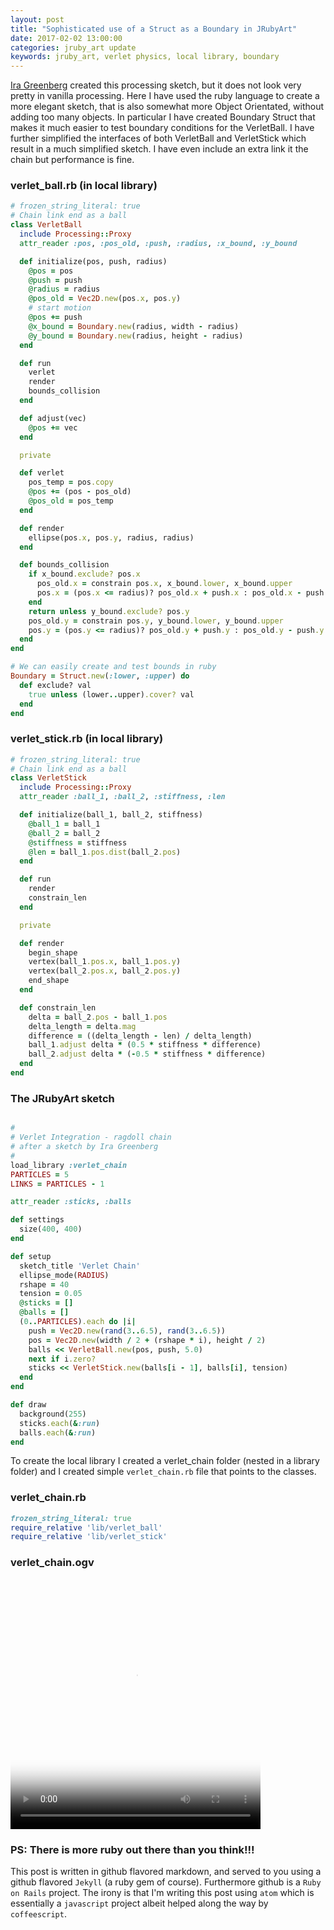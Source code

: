 ```yaml
---
layout: post
title: "Sophisticated use of a Struct as a Boundary in JRubyArt"
date: 2017-02-02 13:00:00
categories: jruby_art update
keywords: jruby_art, verlet physics, local library, boundary
---
```

[Ira Greenberg][greenberg] created this processing sketch, but it does not look very pretty in vanilla processing.  Here I have used the ruby language to create a more elegant sketch, that is also somewhat more Object Orientated, without adding too many objects. In particular I have created Boundary Struct that makes it much easier to test boundary conditions for the VerletBall. I have further simplified the interfaces of both VerletBall and VerletStick which result in a much simplified sketch. I have even include an extra link it the chain but performance is fine.

### verlet_ball.rb (in local library)

```ruby
# frozen_string_literal: true
# Chain link end as a ball
class VerletBall
  include Processing::Proxy
  attr_reader :pos, :pos_old, :push, :radius, :x_bound, :y_bound

  def initialize(pos, push, radius)
    @pos = pos
    @push = push
    @radius = radius
    @pos_old = Vec2D.new(pos.x, pos.y)
    # start motion
    @pos += push
    @x_bound = Boundary.new(radius, width - radius)
    @y_bound = Boundary.new(radius, height - radius)
  end

  def run
    verlet
    render
    bounds_collision
  end

  def adjust(vec)
    @pos += vec
  end

  private

  def verlet
    pos_temp = pos.copy
    @pos += (pos - pos_old)
    @pos_old = pos_temp
  end

  def render
    ellipse(pos.x, pos.y, radius, radius)
  end

  def bounds_collision
    if x_bound.exclude? pos.x
      pos_old.x = constrain pos.x, x_bound.lower, x_bound.upper
      pos.x = (pos.x <= radius)? pos_old.x + push.x : pos_old.x - push.x
    end
    return unless y_bound.exclude? pos.y
    pos_old.y = constrain pos.y, y_bound.lower, y_bound.upper
    pos.y = (pos.y <= radius)? pos_old.y + push.y : pos_old.y - push.y
  end
end

# We can easily create and test bounds in ruby
Boundary = Struct.new(:lower, :upper) do
  def exclude? val
    true unless (lower..upper).cover? val
  end
end
```

### verlet_stick.rb (in local library)

```ruby
# frozen_string_literal: true
# Chain link end as a ball
class VerletStick
  include Processing::Proxy
  attr_reader :ball_1, :ball_2, :stiffness, :len

  def initialize(ball_1, ball_2, stiffness)
    @ball_1 = ball_1
    @ball_2 = ball_2
    @stiffness = stiffness
    @len = ball_1.pos.dist(ball_2.pos)
  end

  def run
    render
    constrain_len
  end

  private

  def render
    begin_shape
    vertex(ball_1.pos.x, ball_1.pos.y)
    vertex(ball_2.pos.x, ball_2.pos.y)
    end_shape
  end

  def constrain_len
    delta = ball_2.pos - ball_1.pos
    delta_length = delta.mag
    difference = ((delta_length - len) / delta_length)
    ball_1.adjust delta * (0.5 * stiffness * difference)
    ball_2.adjust delta * (-0.5 * stiffness * difference)
  end
end
```

### The JRubyArt sketch

```ruby

#
# Verlet Integration - ragdoll chain
# after a sketch by Ira Greenberg
#
load_library :verlet_chain
PARTICLES = 5
LINKS = PARTICLES - 1

attr_reader :sticks, :balls

def settings
  size(400, 400)
end

def setup
  sketch_title 'Verlet Chain'
  ellipse_mode(RADIUS)
  rshape = 40
  tension = 0.05
  @sticks = []
  @balls = []
  (0..PARTICLES).each do |i|
    push = Vec2D.new(rand(3..6.5), rand(3..6.5))
    pos = Vec2D.new(width / 2 + (rshape * i), height / 2)
    balls << VerletBall.new(pos, push, 5.0)
    next if i.zero?
    sticks << VerletStick.new(balls[i - 1], balls[i], tension)
  end
end

def draw
  background(255)
  sticks.each(&:run)
  balls.each(&:run)
end
```

To create the local library I created a verlet_chain folder (nested in a library folder) and I created simple `verlet_chain.rb` file that points to the classes.


### verlet_chain.rb

```ruby
frozen_string_literal: true
require_relative 'lib/verlet_ball'
require_relative 'lib/verlet_stick'
```

### verlet_chain.ogv

<video src="{{site.github.url}}/assets/verlet_chain.ogv" poster="{{site.github.url}}/assets/Averlet_chain..png" width="400" height="400" controls preload></video>

### PS: There is more ruby out there than you think!!!

This post is written in github flavored markdown, and served to you using a github flavored `Jekyll` (a ruby gem of course). Furthermore github is a `Ruby on Rails` project. The irony is that I'm writing this post using `atom` which is essentially a `javascript` project albeit helped along the way by `coffeescript`.

[greenberg]:https://github.com/irajgreenberg/workshopExamples/tree/master/verlet_integration_01b_chain
